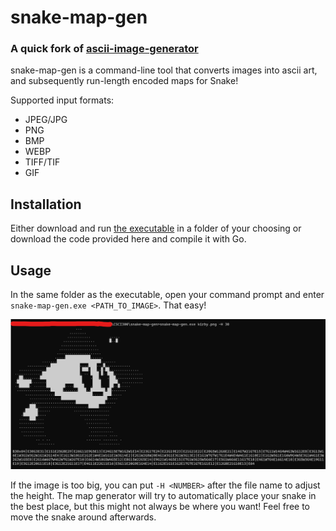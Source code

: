 # snake-map-gen
### A quick fork of [ascii-image-generator](https://github.com/TheZoraiz/ascii-image-converter)

snake-map-gen is a command-line tool that converts images into ascii art, and subsequently run-length encoded maps for Snake!

Supported input formats:
* JPEG/JPG
* PNG
* BMP
* WEBP
* TIFF/TIF
* GIF

## Installation

Either download and run [the executable](https://github.com/MiloAkerman/snake-map-gen/releases/tag/release) in a folder of your choosing or download the code provided here and compile it with Go.

## Usage

In the same folder as the executable, open your command prompt and enter `snake-map-gen.exe <PATH_TO_IMAGE>`. That easy!

![Kirby](images/kirby.png)

If the image is too big, you can put `-H <NUMBER>` after the file name to adjust the height. The map generator will try to automatically place your snake in the best place, but this might not always be where you want! Feel free to move the snake around afterwards.

